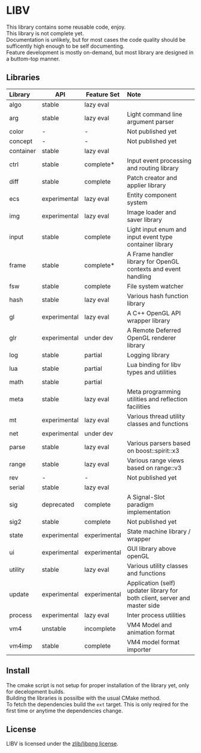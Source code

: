 # LIBV

This library contains some reusable code, enjoy.  
This library is not complete yet.  
Documentation is unlikely, but for most cases the code quality should be sufficently high enough to be self documenting.  
Feature development is mostly on-demand, but most library are designed in a buttom-top manner.

## Libraries

 Library      | API          | Feature Set  | Note
:------------ | ------------ | ------------ |:--------------------------------------------------------------
algo          | stable       | lazy eval    |
arg           | stable       | lazy eval    | Light command line argument parser 
color         | -            | -            | Not published yet
concept       | -            | -            | Not published yet
container     | stable       | lazy eval    |
ctrl          | stable       | complete*    | Input event processing and routing library
diff          | stable       | complete     | Patch creator and applier library
ecs           | experimental | lazy eval    | Entity component system
img           | experimental | lazy eval    | Image loader and saver library
input         | stable       | complete     | Light input enum and input event type container library
frame         | stable       | complete*    | A Frame handler library for OpenGL contexts and event handling
fsw           | stable       | complete     | File system watcher
hash          | stable       | lazy eval    | Various hash function library
gl            | experimental | lazy eval    | A C++ OpenGL API wrapper library
glr           | experimental | under dev    | A Remote Deferred OpenGL renderer library
log           | stable       | partial      | Logging library
lua           | stable       | partial      | Lua binding for libv types and utilities
math          | stable       | partial      |
meta          | stable       | lazy eval    | Meta programming utilities and reflection facilities
mt            | experimental | lazy eval    | Various thread utility classes and functions
net           | experimental | under dev    |
parse         | stable       | lazy eval    | Various parsers based on boost::spirit::x3
range         | stable       | lazy eval    | Various range views based on range::v3
rev           | -            | -            | Not published yet
serial        | stable       | lazy eval    |
sig           | deprecated   | complete     | A Signal-Slot paradigm implementation
sig2          | stable       | complete     | Not published yet
state         | experimental | experimental | State machine library / wrapper
ui            | experimental | experimental | GUI library above openGL
utility       | stable       | lazy eval    | Various utility classes and functions
update        | experimental | experimental | Application (self) updater library for both client, server and master side
process       | experimental | lazy eval    | Inter process utilities
vm4           | unstable     | incomplete   | VM4 Model and animation format
vm4imp        | stable       | complete     | VM4 model format importer

## Install

The cmake script is not setup for proper installation of the library yet, only for decelopment builds.  
Building the libraries is possilbe with the usual CMake method.  
To fetch the dependencies build the `ext` target. This is only reqired for the first time or anytime the dependencies change.

## License

LIBV is licensed under the [zlib/libpng license](https://opensource.org/licenses/zlib-license.php).

